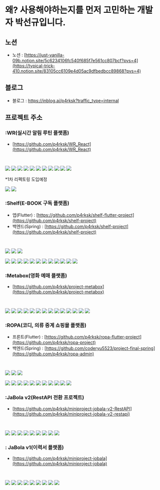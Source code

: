 # 왜? 사용해야하는지를 먼저 고민하는 개발자 박선규입니다.
## 노션
- 노션 : [https://just-vanilla-09b.notion.site/5c6234106fc540f685f7e561cc807bcf?pvs=4](https://typical-trick-410.notion.site/83105cc6109e4d05ac9dfbedbcc89868?pvs=4)

## 블로그
- 블로그 : https://inblog.ai/p4rksk?traffic_type=internal

## 프로젝트 주소
### :WR(실시간 알림 루틴 플랫폼)
- [https://github.com/p4rksk/WR_React](https://github.com/p4rksk/WR_React)
<br>
<p>
<img src="https://img.shields.io/badge/React-61DAFB?style=for-the-badge&logo=react&logoColor=white"/>
<img src="https://img.shields.io/badge/CSS3-1572B6?style=for-the-badge&logo=css3&logoColor=white"/>
<img src="https://img.shields.io/badge/JavaScript-F7DF1E?style=for-the-badge&logo=JavaScript&logoColor=white"/>
<img src="https://img.shields.io/badge/Java-%23ED8B00.svg?style=for-the-badge&logo=openjdk&logoColor=white"/>
<img src="https://img.shields.io/badge/-Spring%20Boot-brightgreen?style=for-the-badge&logo=spring&logoColor=white"/>
<img src="https://img.shields.io/badge/WebSocket-35495E?style=for-the-badge&logo=websocket&logoColor=white"/>
<img src="https://img.shields.io/badge/H2-FFA500?style=for-the-badge&logo=H2&logoColor=white"/>
<img src="https://img.shields.io/badge/MySQL-005C84?style=for-the-badge&logo=mysql&logoColor=white"/>
<img src="https://img.shields.io/badge/Redis-black?style=for-the-badge&logo=redis&logoColor=white"/>  
<img src="https://img.shields.io/badge/amazonaws-232F3E?style=for-the-badge&logo=amazonaws&logoColor=white"/>
<img src="https://img.shields.io/badge/Docker-2496ED?style=for-the-badge&logo=docker&logoColor=white"/>
</p>

*1차 리펙토링 도입예정
<p>
<img src="https://img.shields.io/badge/Node.js-339933?style=for-the-badge&logo=nodedotjs&logoColor=white"/>
<img src="https://img.shields.io/badge/Next.js-000000?style=for-the-badge&logo=nextdotjs&logoColor=white"/>
</p>

### :Shelf(E-BOOK 구독 플랫폼)  
- 앱(Flutter) : [https://github.com/p4rksk/shelf-flutter-project](https://github.com/p4rksk/shelf-project)
- 백엔드(Spring) : [https://github.com/p4rksk/shelf-project](https://github.com/p4rksk/shelf-project)
<br>
<p>
<img src="https://img.shields.io/badge/Flutter-02569B.svg?style=for-the-badge&logo=flutter&logoColor=white"/>
<img src="https://img.shields.io/badge/Riverpod-42a5f5.svg?style=for-the-badge&logo=riverpod&logoColor=white"/>
<img src="https://img.shields.io/badge/Dart-0175C2.svg?style=for-the-badge&logo=dart&logoColor=white"/>
</p>
<p>
<img src="https://img.shields.io/badge/Springboot-6DB33F?style=for-the-badge&logo=springboot&logoColor=white"/>
<img src="https://img.shields.io/badge/BootStrap-8A2BE2?style=for-the-badge&logo=BootStrap&logoColor=white"/>
<img src="https://img.shields.io/badge/Java-ED8B00?style=for-the-badge&logo=openjdk&logoColor=white"/>
<img src="https://img.shields.io/badge/JavaScript-F7DF1E?style=for-the-badge&logo=JavaScript&logoColor=white"/>
<img src="https://img.shields.io/badge/HTML5-E34F26?style=for-the-badge&logo=html5&logoColor=white"/>
<img src="https://img.shields.io/badge/CSS3-1572B6?style=for-the-badge&logo=css3&logoColor=white"/>
<img src="https://img.shields.io/badge/mustache-F7DF1E?style=for-the-badge&logo=Mustache&logoColor=white"/>
<img src="https://img.shields.io/badge/jQuery-0769AD.svg?style=for-the-badge&logo=jquery&logoColor=white"/>
<img src="https://img.shields.io/badge/Chart.js-FF6384.svg?style=for-the-badge&logo=chartdotjs&logoColor=white"/>
<img src="https://img.shields.io/badge/H2-FFA500?style=for-the-badge&logo=H2&logoColor=white"/>
<img src="https://img.shields.io/badge/MySQL-005C84?style=for-the-badge&logo=mysql&logoColor=white"/>
<img src="https://img.shields.io/badge/REST%20API-412991?style=for-the-badge&logo=api&logoColor=white"/>
</p>

### :Metabox(영화 예매 플랫폼)  
- [https://github.com/p4rksk/project-metabox](https://github.com/p4rksk/project-metabox)
<br>
<p>
<img src="https://img.shields.io/badge/-IntelliJ%20IDEA-blue?style=for-the-badge&logo=intellij-idea&logoColor=white"/>
<img src="https://img.shields.io/badge/-Cursor%20AI-black?style=for-the-badge&logo=coursera&logoColor=white"/>
<img src="https://img.shields.io/badge/JavaScript-%23323330.svg?style=for-the-badge&logo=javascript&logoColor=white"/>
<img src="https://img.shields.io/badge/Java-%23ED8B00.svg?style=for-the-badge&logo=openjdk&logoColor=white"/>
<img src="https://img.shields.io/badge/-CSS3-blue?style=for-the-badge&logo=css3&logoColor=white"/>
<img src="https://img.shields.io/badge/-Spring%20Boot-brightgreen?style=for-the-badge&logo=spring&logoColor=white"/>
<img src="https://img.shields.io/badge/Redis-black?style=for-the-badge&logo=redis&logoColor=white"/>
<img src="https://img.shields.io/badge/JPA-red?style=for-the-badge&logo=spring&logoColor=white"/>
<img src="https://img.shields.io/badge/FFmpeg-green?style=for-the-badge&logo=ffmpeg&logoColor=white"/>
<img src="https://img.shields.io/badge/jQuery-blue?style=for-the-badge&logo=jquery&logoColor=white"/>
<img src="https://img.shields.io/badge/JUnit-green?style=for-the-badge&logo=junit5&logoColor=white"/>
<img src="https://img.shields.io/badge/BootStrap-%238511FA.svg?style=for-the-badge&logo=bootstrap&logoColor=white"/>
<img src="https://img.shields.io/badge/-H2-orange?style=for-the-badge&logo=amazondocumentdb&logoColor=white"/>
<img src="https://img.shields.io/badge/MySQL-black?style=for-the-badge&logo=mysql&logoColor=white"/>
</p>

### :ROPA(코디, 의류 중계 쇼핑몰 플랫폼) 
- 프론트(Flutter) : [https://github.com/p4rksk/ropa-flutter-project](https://github.com/p4rksk/ropa-project)
- 백엔드(Spring) : [https://github.com/coderyu5523/project-final-spring](https://github.com/p4rksk/ropa-admin)
<br>
<p>
<img src="https://img.shields.io/badge/Flutter-02569B.svg?style=for-the-badge&logo=flutter&logoColor=white"/>
<img src="https://img.shields.io/badge/Riverpod-42a5f5.svg?style=for-the-badge&logo=riverpod&logoColor=white"/>
<img src="https://img.shields.io/badge/Dart-0175C2.svg?style=for-the-badge&logo=dart&logoColor=white"/>
</p>
<p>
<img src="https://img.shields.io/badge/Springboot-6DB33F?style=for-the-badge&logo=springboot&logoColor=white"/>
<img src="https://img.shields.io/badge/BootStrap-8A2BE2?style=for-the-badge&logo=BootStrap&logoColor=white"/>
<img src="https://img.shields.io/badge/Java-ED8B00?style=for-the-badge&logo=openjdk&logoColor=white"/>
<img src="https://img.shields.io/badge/HTML5-E34F26?style=for-the-badge&logo=html5&logoColor=white"/>
<img src="https://img.shields.io/badge/mustache-F7DF1E?style=for-the-badge&logo=Mustache&logoColor=white"/>
<img src="https://img.shields.io/badge/Chart.js-FF6384.svg?style=for-the-badge&logo=chartdotjs&logoColor=white"/>
<img src="https://img.shields.io/badge/H2-FFA500?style=for-the-badge&logo=H2&logoColor=white"/>
<img src="https://img.shields.io/badge/MySQL-005C84?style=for-the-badge&logo=mysql&logoColor=white"/>
<img src="https://img.shields.io/badge/REST%20API-412991?style=for-the-badge&logo=api&logoColor=white"/>
<img src="https://img.shields.io/badge/amazonaws-232F3E?style=for-the-badge&logo=amazonaws&logoColor=white"/>
<img src="https://img.shields.io/badge/gradle-02303A?style=for-the-badge&logo=gradle&logoColor=white"/>
</p>

### :JaBola v2(RestAPI 전환 프로젝트) 
- [https://github.com/p4rksk/miniproject-jobala-v2-RestAPI](https://github.com/p4rksk/miniproject-jobala-v2-restapi)
<br>
<p>
<img src="https://img.shields.io/badge/Springboot-6DB33F?style=for-the-badge&logo=springboot&logoColor=white"/>
<img src="https://img.shields.io/badge/BootStrap-8A2BE2?style=for-the-badge&logo=BootStrap&logoColor=white"/>
<img src="https://img.shields.io/badge/Java-ED8B00?style=for-the-badge&logo=openjdk&logoColor=white"/>
<img src="https://img.shields.io/badge/JavaScript-F7DF1E?style=for-the-badge&logo=JavaScript&logoColor=white"/>
<img src="https://img.shields.io/badge/H2-FFA500?style=for-the-badge&logo=H2&logoColor=white"/>
<img src="https://img.shields.io/badge/MySQL-005C84?style=for-the-badge&logo=mysql&logoColor=white"/>
<img src="https://img.shields.io/badge/REST%20API-412991?style=for-the-badge&logo=api&logoColor=white"/>
<img src="https://img.shields.io/badge/base64-FFA500?style=for-the-badge&logo=base64&logoColor=white"/>
<img src="https://img.shields.io/badge/Amazonaws-232F3E?style=for-the-badge&logo=amazonaws&logoColor=white"/>
</p>

### : JaBola v1(이력서 플랫폼) 
- [https://github.com/p4rksk/miniproject-jobala](https://github.com/p4rksk/miniproject-jobala)
<br>
<p>
<img src="https://img.shields.io/badge/Springboot-6DB33F?style=for-the-badge&logo=springboot&logoColor=white"/>
<img src="https://img.shields.io/badge/BootStrap-8A2BE2?style=for-the-badge&logo=BootStrap&logoColor=white"/>
<img src="https://img.shields.io/badge/Java-ED8B00?style=for-the-badge&logo=openjdk&logoColor=white"/>
<img src="https://img.shields.io/badge/JavaScript-F7DF1E?style=for-the-badge&logo=JavaScript&logoColor=white"/>
<img src="https://img.shields.io/badge/H2-FFA500?style=for-the-badge&logo=H2&logoColor=white"/>
<img src="https://img.shields.io/badge/MySQL-005C84?style=for-the-badge&logo=mysql&logoColor=white"/>
<img src="https://img.shields.io/badge/HTML5-E34F26?style=for-the-badge&logo=html5&logoColor=white"/>
<img src="https://img.shields.io/badge/CSS3-1572B6?style=for-the-badge&logo=css3&logoColor=white"/>
<img src="https://img.shields.io/badge/mustache-F7DF1E?style=for-the-badge&logo=Mustache&logoColor=white"/>
</p>
